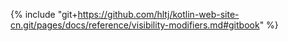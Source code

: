 {% include "git+https://github.com/hltj/kotlin-web-site-cn.git/pages/docs/reference/visibility-modifiers.md#gitbook" %}

